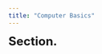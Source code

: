 ```yaml
---
title: "Computer Basics"
---
```


<h1>Section.</h1>

<div id="sections"></div>

<script>
    function add_section(url, image, title)
    {
        let main = document.getElementById('sections');

        let body = document.createElement('div');
        let obj = document.createElement('a');
        obj.setAttribute('class', 'section');
        let url_ = "https://giana-blog.netlify.app/" + url + "/";
        obj.setAttribute('href', url_);

        let preimage = document.createElement('img');
        preimage.setAttribute('class', 'secimg');
        preimage.setAttribute('src', "https://giana-blog.netlify.app/assets/"+image);
        obj.appendChild(preimage);

        let h2 = document.createElement('h2');
        h2.setAttribute('class', "sec-title");
        h2.innerText = title;
        obj.appendChild(h2);

        body.appendChild(obj);
        main.appendChild(body);
    }
    add_section("computer-structure", "argb.png", "Computer Structure");
    add_section("ubuntu", "argb.png", "Ubuntu");
    add_section("docker", "argb.png", "Docker");
    add_section("algorithm", "argb.png", "Algorithm");
</script>
    


<style>
.section
{
    display: grid;
    place-items: center normal;
    padding: 2vw 2vw;
    margin: 0vw 0vw 0vw 0vw;
    width: 16vw;
    transition: all 300ms linear;

    &:hover h2
    {
        transition: all 300ms linear;
        color: #faab78;
    }

    &:after {
    position: relative;
    top: -0.5em;
    font-size: 0.7em;
    content: "↗";
    color: #aaaaaa;
    }
    &.internal-link:after,
    &.footnote:after,
    &.reversefootnote:after {
        content: "";
    }
}
.section:hover {
        transition: all 300ms linear;
        transform: translate(0px, -10px);
        box-shadow: 0 17px 20px -18px rgba(0, 0, 0, 1);
    }

.sections
{
    display: grid;
    margin: 4.5vw 0vw;
}
.secimg
{
    width: 16vw;
    height: 13vw;
    border-radius: 10px;
    margin: 0em 0em;
    margin-right: 3vw;
    vertical-align: middle;
}
h1
{
    font-size: 2.5vw;
    margin-top:0em;

}
h2
{
    height:3vw;
    width:16vw;
}
</style>


